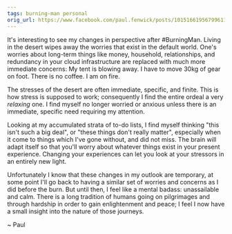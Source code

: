 ```yaml
---
tags: burning-man personal
orig_url: https://www.facebook.com/paul.fenwick/posts/10151661956799611
---
```


It's interesting to see my changes in perspective after #BurningMan. Living in
the desert wipes away the worries that exist in the default world. One's
worries about long-term things like money, household, relationships, and
redundancy in your cloud infrastructure are replaced with much more immediate
concerns: My tent is blowing away. I have to move 30kg of gear on foot. There
is no coffee. I am on fire.

<!--more-->

The stresses of the desert are often immediate, specific, and finite. This is
how stress is supposed to work; consequently I find the entire ordeal a very
*relaxing* one. I find myself no longer worried or anxious unless there is an
immediate, specific need requiring my attention.

Looking at my accumulated strata of to-do lists, I find myself thinking "this
isn't such a big deal", or "these things don't really matter", especially when
it come to things which I've gone without, and did not miss. The brain will
adapt itself so that you'll worry about whatever things exist in your present
experience. Changing your experiences can let you look at your stressors in an
entirely new light.

Unfortunately I know that these changes in my outlook are temporary, at some
point I'll go back to having a similar set of worries and concerns as I did
before the burn. But until then, I feel like a mental badass: unassailable and
calm. There is a long tradition of humans going on pilgrimages and through
hardship in order to gain enlightenment and peace; I feel I now have a small
insight into the nature of those journeys.

~ Paul
